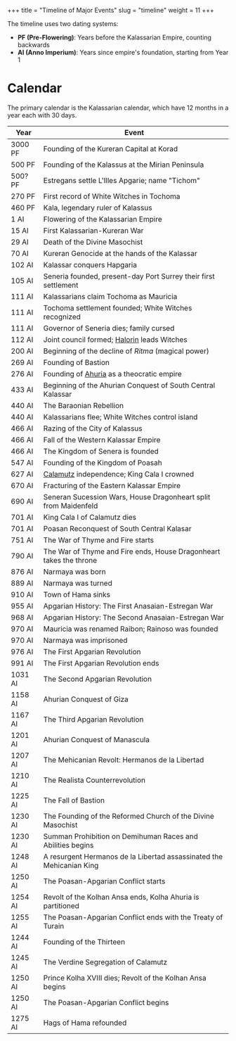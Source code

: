 +++
title = "Timeline of Major Events"
slug = "timeline"
weight = 11
+++

The timeline uses two dating systems:

- **PF (Pre-Flowering)**: Years before the Kalassarian Empire, counting
  backwards
- **AI (Anno Imperium)**: Years since empire's foundation, starting from Year 1

# Calendar

The primary calendar is the Kalassarian calendar, which have 12 months in a year
each with 30 days.


| Year    | Event                                                                 |
| ------- | --------------------------------------------------------------------- |
| 3000 PF | Founding of the Kureran Capital at Korad                              |
| 500 PF  | Founding of the Kalassus at the Mirian Peninsula                      |
| 500? PF | Estregans settle L'Illes Apgarie; name "Tichom"                       |
| 270 PF  | First record of White Witches in Tochoma                              |
| 460 PF  | Kala, legendary ruler of Kalassus                                     |
| 1 AI    | Flowering of the Kalassarian Empire                                   |
| 15 AI   | First Kalassarian-Kureran War                                         |
| 29 AI   | Death of the Divine Masochist                                         |
| 70 AI   | Kureran Genocide at the hands of the Kalassar                         |
| 102 AI  | Kalassar conquers Hapgaria                                            |
| 105 AI  | Seneria founded, present-day Port Surrey their first settlement       |
| 111 AI  | Kalassarians claim Tochoma as Mauricia                                |
| 111 AI  | Tochoma settlement founded; White Witches recognized                  |
| 111 AI  | Governor of Seneria dies; family cursed                               |
| 112 AI  | Joint council formed; [Halorin](@/characters/hama.md) leads Witches   |
| 200 AI  | Beginning of the decline of _Ritma_ (magical power)                   |
| 269 AI  | Founding of Bastion                                                   |
| 276 AI  | Founding of [Ahuria](@/locations/ahuria.md) as a theocratic empire    |
| 433 AI  | Beginning of the Ahurian Conquest of South Central Kalassar           |
| 440 AI  | The Baraonian Rebellion                                               |
| 440 AI  | Kalassarians flee; White Witches control island                       |
| 466 AI  | Razing of the City of Kalassus                                        |
| 466 AI  | Fall of the Western Kalassar Empire                                   |
| 466 AI  | The Kingdom of Senera is founded                                      |
| 547 AI  | Founding of the Kingdom of Poasah                                     |
| 627 AI  | [Calamutz](@/locations/calamutz.md) independence; King Cala I crowned |
| 670 AI  | Fracturing of the Eastern Kalassar Empire                             |
| 690 AI  | Seneran Sucession Wars, House Dragonheart split from Maidenfeld       |
| 701 AI  | King Cala I of Calamutz dies                                          |
| 701 AI  | Poasan Reconquest of South Central Kalasar                            |
| 751 AI  | The War of Thyme and Fire starts                                      |
| 790 AI  | The War of Thyme and Fire ends, House Dragonheart takes the throne    |
| 876 AI  | Narmaya was born                                                      |
| 889 AI  | Narmaya was turned                                                    |
| 910 AI  | Town of Hama sinks                                                    |
| 955 AI  | Apgarian History: The First Anasaian-Estregan War                     |
| 968 AI  | Apgarian History: The Second Anasaian-Estregan War                    |
| 970 AI  | Mauricia was renamed Raibon; Rainoso was founded                      |
| 970 AI  | Narmaya was imprisoned                                                |
| 976 AI  | The First Apgarian Revolution                                         |
| 991 AI  | The First Apgarian Revolution ends                                    |
| 1031 AI | The Second Apgarian Revolution                                        |
| 1158 AI | Ahurian Conquest of Giza                                              |
| 1167 AI | The Third Apgarian Revolution                                         |
| 1201 AI | Ahurian Conquest of Manascula                                         |
| 1207 AI | The Mehicanian Revolt: Hermanos de la Libertad                        |
| 1210 AI | The Realista Counterrevolution                                        |
| 1225 AI | The Fall of Bastion                                                   |
| 1230 AI | The Founding of the Reformed Church of the Divine Masochist           |
| 1230 AI | Summan Prohibition on Demihuman Races and Abilities begins            |
| 1248 AI | A resurgent Hermanos de la Libertad assassinated the Mehicanian King  |
| 1250 AI | The Poasan-Apgarian Conflict starts                                   |
| 1254 AI | Revolt of the Kolhan Ansa ends, Kolha Ahuria is partitioned           |
| 1255 AI | The Poasan-Apgarian Conflict ends with the Treaty of Turain           |
| 1244 AI | Founding of the Thirteen                                              |
| 1245 AI | The Verdine Segregation of Calamutz                                   |
| 1250 AI | Prince Kolha XVIII dies; Revolt of the Kolhan Ansa begins             |
| 1250 AI | The Poasan-Apgarian Conflict begins                                   |
| 1275 AI | Hags of Hama refounded                                                |
